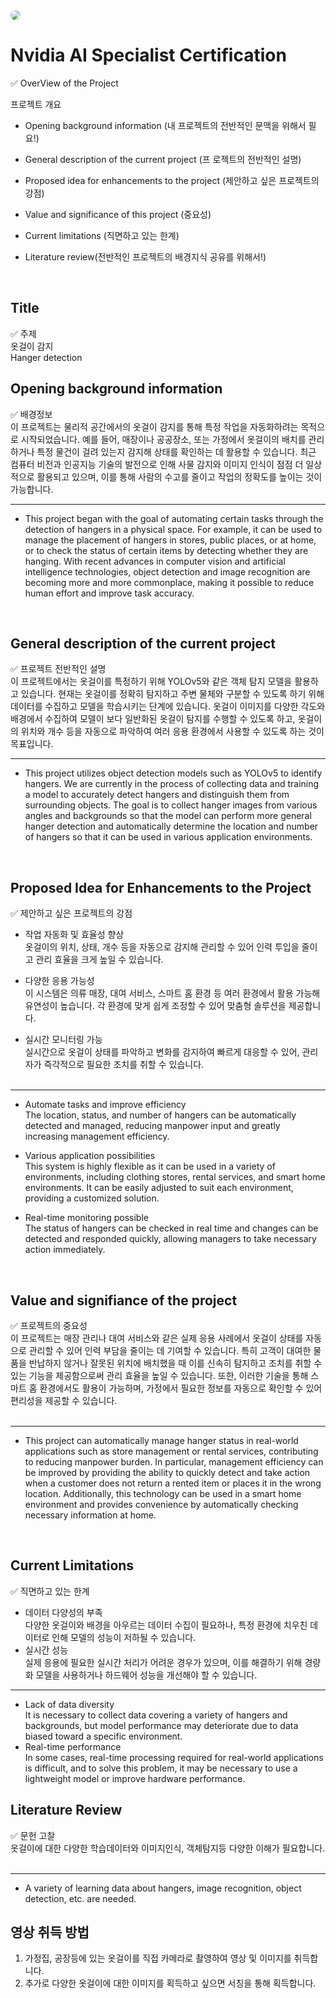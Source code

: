 <img src="https://img.shields.io/badge/nvidia-76B900?logo=nvidia&logoColor=black" style="border-radius:10px">

# Nvidia AI Specialist Certification
✅ OverView of the Project

프로젝트 개요

- Opening background information (내 프로젝트의 전반적인 문맥을 위해서 필요!)

- General description of the current project (프 로젝트의 전반적인 설명)

- Proposed idea for enhancements to the project (제안하고 싶은 프로젝트의 강점)

- Value and significance of this project (중요성)

- Current limitations (직면하고 있는 한계)

- Literature review(전반적인 프로젝트의 배경지식 공유를 위해서!)
<br/>

## Title
✅ 주제<br/>
옷걸이 감지<br/>
Hanger detection<br/>

## Opening background information
✅ 배경정보<br/>
이 프로젝트는 물리적 공간에서의 옷걸이 감지를 통해 특정 작업을 자동화하려는 목적으로 시작되었습니다. 
예를 들어, 매장이나 공공장소, 또는 가정에서 옷걸이의 배치를 관리하거나 특정 물건이 걸려 있는지 감지해 상태를 확인하는 데 활용할 수 있습니다. 
최근 컴퓨터 비전과 인공지능 기술의 발전으로 인해 사물 감지와 이미지 인식이 점점 더 일상적으로 활용되고 있으며, 이를 통해 사람의 수고를 줄이고 작업의 정확도를 높이는 것이 가능합니다.
<br/>
***
- This project began with the goal of automating certain tasks through the detection of hangers in a physical space. 
For example, it can be used to manage the placement of hangers in stores, public places, or at home, or to check the status of certain items by detecting whether they are hanging. 
With recent advances in computer vision and artificial intelligence technologies, object detection and image recognition are becoming more and more commonplace, making it possible to reduce human effort and improve task accuracy.
<br/>

## General description of the current project
✅ 프로젝트 전반적인 설명<br/>
이 프로젝트에서는 옷걸이를 특정하기 위해 YOLOv5와 같은 객체 탐지 모델을 활용하고 있습니다.
현재는 옷걸이를 정확히 탐지하고 주변 물체와 구분할 수 있도록 하기 위해 데이터를 수집하고 모델을 학습시키는 단계에 있습니다. 
옷걸이 이미지를 다양한 각도와 배경에서 수집하여 모델이 보다 일반화된 옷걸이 탐지를 수행할 수 있도록 하고, 옷걸이의 위치와 개수 등을 자동으로 파악하여 여러 응용 환경에서 사용할 수 있도록 하는 것이 목표입니다.
<br/>
***
- This project utilizes object detection models such as YOLOv5 to identify hangers.
  We are currently in the process of collecting data and training a model to accurately detect hangers and distinguish them from surrounding objects.
  The goal is to collect hanger images from various angles and backgrounds so that the model can perform more general hanger detection and automatically determine the location and number of hangers so that it can be used in various application environments.
<br/>

## Proposed Idea for Enhancements to the Project
✅ 제안하고 싶은 프로젝트의 강점
- 작업 자동화 및 효율성 향상<br/>
옷걸이의 위치, 상태, 개수 등을 자동으로 감지해 관리할 수 있어 인력 투입을 줄이고 관리 효율을 크게 높일 수 있습니다.<br/>

- 다양한 응용 가능성<br/>
이 시스템은 의류 매장, 대여 서비스, 스마트 홈 환경 등 여러 환경에서 활용 가능해 유연성이 높습니다. 각 환경에 맞게 쉽게 조정할 수 있어 맞춤형 솔루션을 제공합니다.<br/>

- 실시간 모니터링 가능<br/>
실시간으로 옷걸이 상태를 파악하고 변화를 감지하여 빠르게 대응할 수 있어, 관리자가 즉각적으로 필요한 조치를 취할 수 있습니다.
<br/><br/>
***
- Automate tasks and improve efficiency<br/>
The location, status, and number of hangers can be automatically detected and managed, reducing manpower input and greatly increasing management efficiency.<br/>

- Various application possibilities<br/>
This system is highly flexible as it can be used in a variety of environments, including clothing stores, rental services, and smart home environments. It can be easily adjusted to suit each environment, providing a customized solution.<br/>

- Real-time monitoring possible<br/>
The status of hangers can be checked in real time and changes can be detected and responded quickly, allowing managers to take necessary action immediately.
<br/>

## Value and signifiance of the project
✅ 프로젝트의 중요성<br/>
이 프로젝트는 매장 관리나 대여 서비스와 같은 실제 응용 사례에서 옷걸이 상태를 자동으로 관리할 수 있어 인력 부담을 줄이는 데 기여할 수 있습니다. 
특히 고객이 대여한 물품을 반납하지 않거나 잘못된 위치에 배치했을 때 이를 신속히 탐지하고 조치를 취할 수 있는 기능을 제공함으로써 관리 효율을 높일 수 있습니다. 
또한, 이러한 기술을 통해 스마트 홈 환경에서도 활용이 가능하며, 가정에서 필요한 정보를 자동으로 확인할 수 있어 편리성을 제공할 수 있습니다.<br/>
<br/>
***
- This project can automatically manage hanger status in real-world applications such as store management or rental services, contributing to reducing manpower burden. 
In particular, management efficiency can be improved by providing the ability to quickly detect and take action when a customer does not return a rented item or places it in the wrong location. 
Additionally, this technology can be used in a smart home environment and provides convenience by automatically checking necessary information at home.
<br/>

## Current Limitations
✅ 직면하고 있는 한계<br/>
- 데이터 다양성의 부족<br/>
다양한 옷걸이와 배경을 아우르는 데이터 수집이 필요하나, 특정 환경에 치우친 데이터로 인해 모델의 성능이 저하될 수 있습니다.<br/>
- 실시간 성능<br/>
실제 응용에 필요한 실시간 처리가 어려운 경우가 있으며, 이를 해결하기 위해 경량화 모델을 사용하거나 하드웨어 성능을 개선해야 할 수 있습니다.<br/>
***

- Lack of data diversity<br/>
It is necessary to collect data covering a variety of hangers and backgrounds, but model performance may deteriorate due to data biased toward a specific environment.<br/>
- Real-time performance<br/>
In some cases, real-time processing required for real-world applications is difficult, and to solve this problem, it may be necessary to use a lightweight model or improve hardware performance.<br/>

## Literature Review
✅ 문헌 고찰<br/>
옷걸이에 대한 다양한 학습데이터와 이미지인식, 객체탐지등 다양한 이해가 필요합니다.<br/>
<br/>
***
- A variety of learning data about hangers, image recognition, object detection, etc. are needed.<br/>

## 영상 취득 방법
1. 가정집, 공장등에 있는 옷걸이를 직접 카메라로 촬영하여 영상 및 이미지를 취득합니다.
2. 추가로 다양한 옷걸이에 대한 이미지를 획득하고 싶으면 서칭을 통해 획득합니다.



















